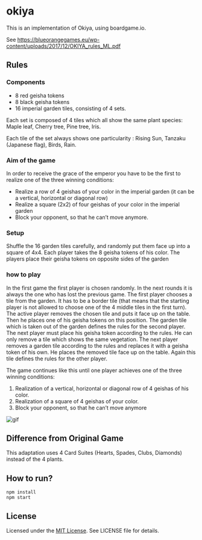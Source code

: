 # okiya

This is an implementation of Okiya, using boardgame.io.

See <https://blueorangegames.eu/wp-content/uploads/2017/12/OKIYA_rules_ML.pdf>

## Rules

### Components
- 8 red geisha tokens
- 8 black geisha tokens
- 16 imperial garden tiles, consisting of 4 sets.


Each set is composed of 4 tiles which all show the same plant species: Maple leaf, Cherry
tree, Pine tree, Iris. 

Each tile of the set always shows one particularity : Rising Sun, Tanzaku (Japanese flag), Birds, Rain. 

### Aim of the game
In order to receive the grace of the emperor you have to be the first
to realize one of the three winning conditions:
- Realize a row of 4 geishas of your color in the imperial garden (it can be a vertical,
horizontal or diagonal row)
- Realize a square (2x2) of four geishas of your color in the imperial garden
- Block your opponent, so that he can’t move anymore.

### Setup
Shuffle the 16 garden tiles carefully, and randomly put them face up into
a square of 4x4. Each player takes the 8 geisha tokens of his color. The
players place their geisha tokens on opposite sides of the garden

### how to play
In the first game the first player is chosen
randomly. In the next rounds it is always the
one who has lost the previous game. The first
player chooses a tile from the garden. It has to
be a border tile (that means that the starting
player is not allowed to choose one of the 4
middle tiles in the first turn). The active player
removes the chosen tile and puts it face up
on the table. Then he places one of his geisha
tokens on this position.
The garden tile which is taken out of the
garden defines the rules for the second player.
The next player must place his geisha token
according to the rules. He can only remove
a tile which shows the same vegetation.
The next player removes a garden tile
according to the rules and replaces it with
a geisha token of his own. He places the
removed tile face up on the table. Again this
tile defines the rules for the other player.

The game continues like this until one player
achieves one of the three winning conditions:

1. Realization of a vertical, horizontal or
diagonal row of 4 geishas of his color.
2. Realization of a square of 4 geishas of your
color.
3. Block your opponent, so that he can’t move
anymore

![gif](https://i.imgur.com/1ZyCqW2.gif)

## Difference from Original Game

This adaptation uses 4 Card Suites (Hearts, Spades, Clubs, Diamonds) instead of the 4 plants.


## How to run?

```
npm install
npm start
```

## License

Licensed under the [MIT License](https://nemo.mit-license.org/). See LICENSE file for details.